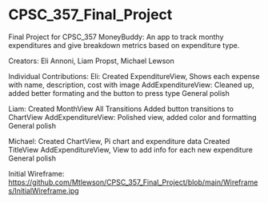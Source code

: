 # CPSC_357_Final_Project
 Final Project for CPSC_357
MoneyBuddy: An app to track monthy expenditures and give breakdown metrics based on expenditure type.

Creators: Eli Annoni, Liam Propst, Michael Lewson

Individual Contributions:
Eli: 
 Created ExpenditureView, Shows each expense with name, description, cost with image
 AddExpenditureView: Cleaned up, added better formating and the button to press type
 General polish

Liam:
 Created MonthView
 All Transitions
 Added button transitions to ChartView
 AddExpenditureView: Polished view, added color and formatting
 General polish

Michael: 
 Created ChartView, Pi chart and expenditure data 
 Created TitleView
 AddExpenditureView, View to add info for each new expenditure
 General polish


Initial Wireframe:
https://github.com/Mtlewson/CPSC_357_Final_Project/blob/main/Wireframes/InitialWireframe.jpg
